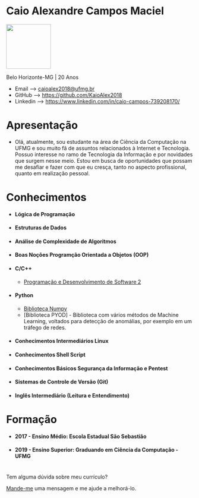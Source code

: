 # Caio Alexandre Campos Maciel

<img src="https://i.ibb.co/cTVrrLY/IMG-20180905-185013.jpg"
height="120" width="120">

 Belo Horizonte-MG | 20 Anos



- Email --> caioalex2018@ufmg.br
- GitHub --> https://github.com/KaioAlex2018
- Linkedin --> https://www.linkedin.com/in/caio-campos-739208170/

# Apresentação
* Olá, atualmente, sou estudante na área de Ciência da Computação na UFMG e sou muito fã de assuntos relacionados à Internet e Tecnologia. Possuo interesse no ramo de Tecnologia da Informação e por novidades que surgem nesse meio. Estou em busca de oportunidades que possam me desafiar e fazer com que eu cresça, tanto no aspecto profissional, quanto em realização pessoal.

#
# Conhecimentos

- #### Lógica de Programação

- #### Estruturas de Dados

- #### Análise de Complexidade de Algoritmos

- #### Boas Noções Programção Orientada a Objetos (OOP)

- #### C/C++
  - [Programação e Desenvolvimento de Software 2](https://github.com/KaioAlex2018/MyClasses/tree/master/2º-Semestre/2019_1-PROGRAMAÇÃO_E_DESENVOLVIMENTO_DE_SOFTWAREI%20-TN)

- #### Python
  - [Biblioteca Numpy](https://github.com/KaioAlex2018/MyClasses/tree/master/2º-Semestre/2019_1-ÁLGEBRA_LINEAR_COMPUTACIONAL-TZ1)
  - [Biblioteca PYOD] - Biblioteca com vários métodos de Machine Learning, voltados para detecção de anomálias, por exemplo em um tráfego de redes.

- #### Conhecimentos Intermediários Linux

- #### Conhecimentos Shell Script

- #### Conhecimentos Básicos Segurança da Informação e Pentest

- #### Sistemas de Controle de Versão (Git)

- #### Inglês Intermediário (Leitura e Entendimento)
#

# Formação

- #### 2017 - Ensino Médio: Escola Estadual São Sebastião
- #### 2019 - Ensino Superior: Graduando em Ciência da Computação - UFMG
#

Tem alguma dúvida sobre meu currículo?

[Mande-me](https://github.com/KaioAlex2018/curriculo/issues) uma mensagem e me ajude a melhorá-lo.
